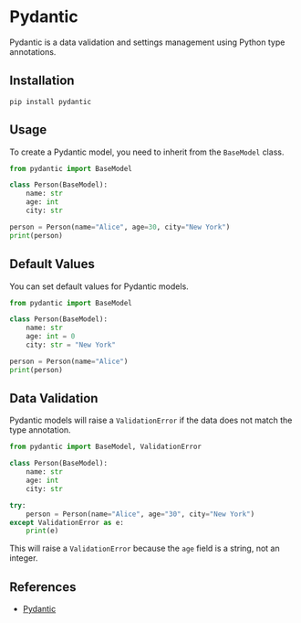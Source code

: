 # Pydantic

Pydantic is a data validation and settings management using Python type annotations.

## Installation

```Shell
pip install pydantic
```

## Usage

To create a Pydantic model, you need to inherit from the `BaseModel` class.

```Python
from pydantic import BaseModel

class Person(BaseModel):
    name: str
    age: int
    city: str

person = Person(name="Alice", age=30, city="New York")
print(person)
```

## Default Values

You can set default values for Pydantic models.

```Python
from pydantic import BaseModel

class Person(BaseModel):
    name: str
    age: int = 0
    city: str = "New York"

person = Person(name="Alice")
print(person)
```

## Data Validation

Pydantic models will raise a `ValidationError` if the data does not match the type annotation.

```Python
from pydantic import BaseModel, ValidationError

class Person(BaseModel):
    name: str
    age: int
    city: str

try:
    person = Person(name="Alice", age="30", city="New York")
except ValidationError as e:
    print(e)
```

This will raise a `ValidationError` because the `age` field is a string, not an integer.

## References

- [Pydantic](https://pydantic-docs.helpmanual.io/)
